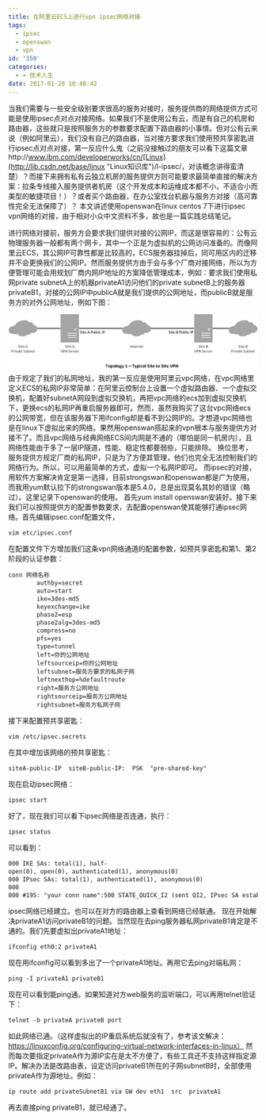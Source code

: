 ```yaml
---
title: 在阿里云ECS上进行vpn ipsec网络对接
tags:
  - ipsec
  - openswan
  - vpn
id: '350'
categories:
  - - 技术人生
date: 2017-01-28 16:48:42
---
```


当我们需要与一些安全级别要求很高的服务对接时，服务提供商的网络提供方式可能是使用ipsec点对点对接网络。如果我们不是使用公有云，而是有自己的机房和路由器，这些就只是按照服务方的参数要求配置下路由器的小事情。但对公有云来说（例如阿里云），我们没有自己的路由器，当对接方要求我们使用预共享密匙进行ipsec点对点对接，第一反应什么鬼（之前没接触过的朋友可以看下这篇文章http://www.ibm.com/developerworks/cn/[Linux](http://lib.csdn.net/base/linux "Linux知识库")/l-ipsec/，对该概念讲得蛮清楚）？而接下来拥有私有云独立机房的服务提供方则可能要求最简单直接的解决方案：拉条专线接入服务提供者机房（这个开发成本和运维成本都不小，不适合小而美型的敏捷项目！）？或者买个路由器，在办公室找台机器与服务方对接（高可靠性完全无法保障了）？ 本文讲述使用openswan在linux centos 7下进行ipsec vpn网络的对接，由于相对小众中文资料不多，故也是一篇实践总结笔记。
<!-- more -->
进行网络对接前，服务方会要求我们提供对接的公网IP，而这是很容易的：公有云物理服务器一般都有两个网卡，其中一个正是为虚拟机的公网访问准备的。而像阿里云ECS，其公网IP可靠性都是比较高的，ECS服务器挂掉后，同可用区内的迁移并不会更换我们的公网IP。然而服务提供方由于会与多个厂商对接网络，所以为方便管理可能会用规划厂商内网IP地址的方案降低管理成本，例如：要求我们使用私网private subnetA上的机器privateA1访问他们的private subnetB上的服务器privateB1，对接的公网IP中publicA就是我们提供的公网地址，而publicB就是服务方的对外公网地址，例如下图：

![](/2017/01/ipsecvpn-1-1.jpg) 由于规定了我们的私网地址，我的第一反应是使用阿里云vpc网络，在vpc网络里定义ECS的私网IP非常简单：在阿里云控制台上设置一个虚拟路由器、一个虚拟交换机，配置好subnetA网段到虚拟交换机，再把vpc网络的ecs加到虚拟交换机下，更换ecs的私网IP再重启服务器即可。然而，虽然我购买了这台vpc网络ecs的公网带宽，但在该服务器下用ifconfig却是看不到公网IP的。才想道vpc网络也是在linux下虚拟出来的网络。果然用openswan搭起来的vpn根本与服务提供方对接不了。而且vpc网络与经典网络ECS间内网是不通的（哪怕是同一机房内），且网络性能由于多了一层IP隧道，性能、稳定性都要弱些，只能排除。 换位思考，服务提供方规定厂商的私网IP，只是为了方便其管理，他们也完全无法控制我们的网络行为。所以，可以用最简单的方式，虚拟一个私网IP即可。 而ipsec的对接，用软件方案解决肯定是第一选择，目前strongswan和openswan都是广为使用，而我用yum默认拉下的strongswan版本是5.4.0，总是出现莫名其妙的错误（略过）。这里记录下openswan的使用。 首先yum install openswan安装好。接下来我们可以按照提供方的配置参数要求，去配置openswan使其能够打通ipsec网络。首先编辑ipsec.conf配置文件，

```
vim etc/ipsec.conf  
```

在配置文件下方增加我们这条vpn网络通道的配置参数，如预共享密匙和第1、第2阶段的认证参数：

```
conn 网络名称  
        authby=secret  
        auto=start  
        ike=3des-md5  
        keyexchange=ike  
        phase2=esp  
        phase2alg=3des-md5  
        compress=no  
        pfs=yes  
        type=tunnel  
        left=你的公网地址  
        leftsourceip=你的公网地址  
        leftsubnet=服务方要求的私网子网  
        leftnexthop=%defaultroute  
        right=服务方公网地址  
        rightsourceip=服务方公网地址  
        rightsubnet=服务方私网子网  
```

接下来配置预共享密匙：

```
vim /etc/ipsec.secrets  
```

在其中增加该网络的预共享密匙：

```
siteA-public-IP  siteB-public-IP:  PSK  "pre-shared-key"  
```

现在启动ipsec网络：

```
ipsec start  
```

好了，现在我们可以看下ipsec网络是否连通，执行：

```
ipsec status  
```

可以看到：

```
000 IKE SAs: total(1), half-open(0), open(0), authenticated(1), anonymous(0)  
000 IPsec SAs: total(1), authenticated(1), anonymous(0)  
000    
000 #195: "your conn name":500 STATE_QUICK_I2 (sent QI2, IPsec SA established); EVENT_SA_REPLACE in 6599s; newest IPSEC; eroute owner; isakmp#194; idle; import:admin initiate  
```

ipsec网络已经建立。也可以在对方的路由器上查看到网络已经联通。 现在开始解决privateA1访问privateB1的问题。当然现在去ping服务器私网privateB1肯定是不通的。我们先要虚拟出privateA1地址：

```
ifconfig eth0:2 privateA1  
```

现在用ifconfig可以看到多出了一个privateA1地址。再用它去ping对端私网：

```
ping -I privateA1 privateB1  
```

现在可以看到能ping通。如果知道对方web服务的监听端口，可以再用telnet验证下：

```
telnet -b privateA privateB port  
```

如此网络已通。（这样虚拟出的IP重启系统后就没有了，参考该文解决：https://linuxconfig.org/configuring-virtual-network-interfaces-in-linux） 然而每次要指定privateA作为源IP实在是太不方便了，有些工具还不支持这样指定源IP。解决办法是改路由表，设定访问privateB1所在的子网subnetB时，全部使用privateA作为源地址。例如：

```
ip route add privateSubnetB1 via GW dev eth1  src  privateA1  
```

再去直接ping privateB1，就已经通了。